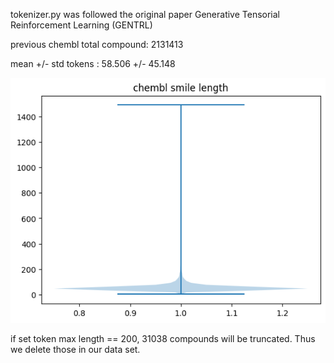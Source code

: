 
tokenizer.py was followed the original paper Generative Tensorial Reinforcement Learning (GENTRL) 


previous chembl total compound:  2131413


mean +/- std tokens : 58.506 +/- 45.148

![token len distribution](chembl_smi_len.png)

if set token max length == 200, 31038 compounds will be truncated. Thus we delete those in our data set.


